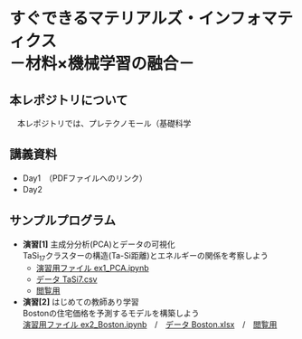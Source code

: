 # すぐできるマテリアルズ・インフォマティクス <br> －材料×機械学習の融合－　

## 本レポジトリについて
　本レポジトリでは、プレテクノモール（基礎科学
## 講義資料
- Day1　（PDFファイルへのリンク）
- Day2　　
## サンプルプログラム
- **演習[1]** 主成分分析(PCA)とデータの可視化 <br>
  TaSi<sub>17</sub>クラスターの構造(Ta-Si距離)とエネルギーの関係を考察しよう <br>
  + [演習用ファイル ex1_PCA.ipynb]()
  + [データ TaSi7.csv](data/TaSi17.csv)
  + [閲覧用](notebook/計算化学特論_PCA.ipynb)　<br>    
- **演習[2]** はじめての教師あり学習 <br>
  Bostonの住宅価格を予測するモデルを構築しよう <br>
  [演習用ファイル ex2_Boston.ipynb]()　/　[データ Boston.xlsx](data/Boston.xlsx)　/　[閲覧用]()
